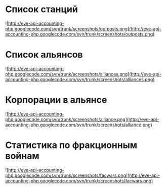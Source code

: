 # Список станций #

![http://eve-api-accounting-php.googlecode.com/svn/trunk/screenshots/outposts.png](http://eve-api-accounting-php.googlecode.com/svn/trunk/screenshots/outposts.png)

# Список альянсов #

![http://eve-api-accounting-php.googlecode.com/svn/trunk/screenshots/alliances.png](http://eve-api-accounting-php.googlecode.com/svn/trunk/screenshots/alliances.png)

# Корпорации в альянсе #

![http://eve-api-accounting-php.googlecode.com/svn/trunk/screenshots/alliance.png](http://eve-api-accounting-php.googlecode.com/svn/trunk/screenshots/alliance.png)

# Статистика по фракционным войнам #

![http://eve-api-accounting-php.googlecode.com/svn/trunk/screenshots/facwars.png](http://eve-api-accounting-php.googlecode.com/svn/trunk/screenshots/facwars.png)